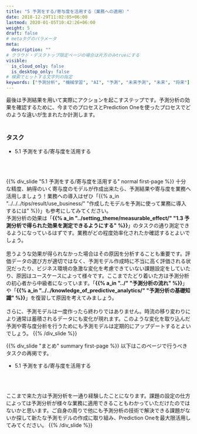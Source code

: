 ```yaml
---
title: "5 予測をする/寄与度を活用する（業務への適用）"
date: 2018-12-29T11:02:05+06:00
lastmod: 2020-01-05T10:42:26+06:00
weight: 5
draft: false
# metaタグのパラメータ
meta:
  description: ""
# クラウド・デスクトップ限定ページの場合は片方のみtrueにする
visible:
  is_cloud_only: false
  is_desktop_only: false
# 検索でヒットする文字列の指定
keywords: ["予測分析", "機械学習", "AI", "予測", "未来予測", "未来", "将来"]
---
```


最後は予測結果を用いて実際にアクションを起こすステップです。予測分析の効果を確認するために、今までのプロセスとPrediction Oneを使ったプロセスでどのような違いが生まれたか計測します。<br/>
 <br/>

### タスク
- 5.1 予測をする/寄与度を活用する
<br/>
 <br/>

{{% div_slide "5.1 予測をする/寄与度を活用する" normal first-page %}}
十分な精度、納得のいく寄与度のモデルが作成出来たら、予測結果や寄与度を業務へ活用しましょう！業務への導入はぜひ「{{% a_in "../../../tips/result/use_business/" "作成したモデルを予測に使って業務に導入するには" %}}」も参考にしてみてください。<br/>
予測分析の効果は「<b>{{% a_in "../setting_theme/measurable_effect/" "1.3 予測分析で得られた効果を測定できるようにする" %}}</b>」のタスクの通り測定できるようになっているはずです。業務がどの程度効率化されたか確認するとよいでしょう。<br/>
 <br/>
思うような効果が得られなかった場合はその原因を分析することも重要です。評価データの選び方が適切ではなく、予測モデル作成時に不当に高く評価される状況だったり、ビジネス環境の急激な変化を考慮できていない課題設定をしていたり、原因はユースケースによって様々です。ここまでたどり着いた方は予測分析の初心者から中級者になっています。「<b>{{% a_in "../" "予測分析の流れ" %}}</b>」や「<b>{{% a_in "../../knowledge_of_predictive_analytics/" "予測分析の基礎知識" %}}</b>」を復習して原因を考えてみましょう。<br/>
 <br/>
さらに、予測モデルは一度作ったら終わりではありません。時流の移り変わりにより通常は蓄積されるデータにも変化が現れます。このような変化を取り込んだ予測や寄与度分析を行うためにも予測モデルは定期的にアップデートするとよいでしょう。
{{% /div_slide %}}
 <br/>

{{% div_slide "まとめ" summary first-page %}}
以下はこのページで行うべきタスクの再掲です。<br/>

- 5.1 予測をする/寄与度を活用する
<br/>
 <br/>

ここまで来た方は予測分析を一通り経験したことになります。課題の設定の仕方によっては予測分析が様々な業務に適用できることもわかっていただけたのではないかと思います。ご自身の周りで他にも予測分析の技術で解決できる課題がないか探して新たな予測モデルの作成に取り組み、Prediction Oneを最大限活用してみてください。
{{% /div_slide %}}
